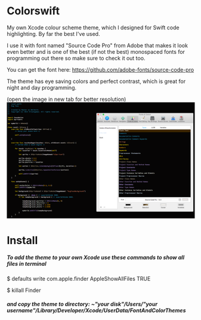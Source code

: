 Colorswift
==========

My own Xcode colour scheme theme, which I designed for Swift code highlighting. By far the best I've used.

I use it with font named "Source Code Pro" from Adobe that makes it look even better and is one of the best
(if not the best) monospaced fonts for programming out there so make sure to check it out too.

You can get the font here: https://github.com/adobe-fonts/source-code-pro

The theme has eye saving colors and perfect contrast, which is great for night and day programming.

(open the image in new tab for better resolution)
![alt tag](https://raw.githubusercontent.com/ferologics/Colorswift/master/colorswiftDemo.png)

Install
==========

##### To add the theme to your own Xcode use these commands to show all files in terminal 
  
  $ defaults write com.apple.finder AppleShowAllFiles TRUE
  
  $ killall Finder
  
##### and copy the theme to directory: ~"your disk"/Users/"your username"/Library/Developer/Xcode/UserData/FontAndColorThemes



